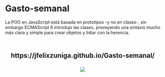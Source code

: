 # Gasto-semanal
La POO en JavaScript está basada en prototipos -y no en clases-, sin embargo ECMAScript 6 introdujo las clases, proveyendo una sintaxis mucho más clara y simple para crear objetos y lidiar con la herencia. 

<h2 align="center">
   <br>
      https://jfelixzuniga.github.io/Gasto-semanal/
   <br>
   <br>
   <img src="./chrome-capture.gif">
   <br>
</h2>
